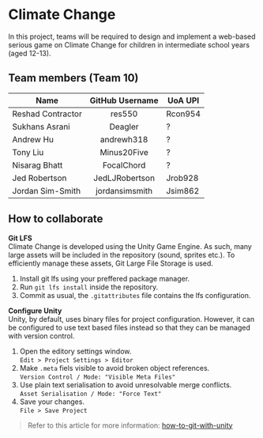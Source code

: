 # Climate Change
In this project, teams will be required to design and implement a web-based serious game on Climate Change for children in intermediate school years (aged 12-13).

## Team members (Team 10) 

| Name               | GitHub Username | UoA UPI |
|--------------------|:---------------:|---------|
| Reshad Contractor  | res550          | Rcon954 |
| Sukhans Asrani     | Deagler         | ?       |
| Andrew Hu          | andrewh318      | ?       |
| Tony Liu           | Minus20Five     | ?       |
| Nisarag Bhatt      | FocalChord      | ?       |
| Jed Robertson      | JedLJRobertson  | Jrob928 |
| Jordan Sim-Smith   | jordansimsmith  | Jsim862 |

## How to collaborate

**Git LFS**  
Climate Change is developed using the Unity Game Engine. As such, many large assets will be included in the repository (sound, sprites etc.). To efficiently manage these assets, Git Large File Storage is used.

1. Install git lfs using your preffered package manager.
2. Run `git lfs install` inside the repository.
3. Commit as usual, the `.gitattributes` file contains the lfs configuration.

**Configure Unity**  
Unity, by default, uses binary files for project configuration. However, it can be configured to use text based files instead so that they can be managed with version control.

1. Open the editory settings window.  
`Edit > Project Settings > Editor`
2. Make `.meta` fiels visible to avoid broken object references.  
`Version Control / Mode: "Visible Meta Files"`
3. Use plain text serialisation to avoid unresolvable merge conflicts.  
`Asset Serialisation / Mode: "Force Text"`
4. Save your changes.  
`File > Save Project`

> Refer to this article for more information: [how-to-git-with-unity](https://thoughtbot.com/blog/how-to-git-with-unity)
